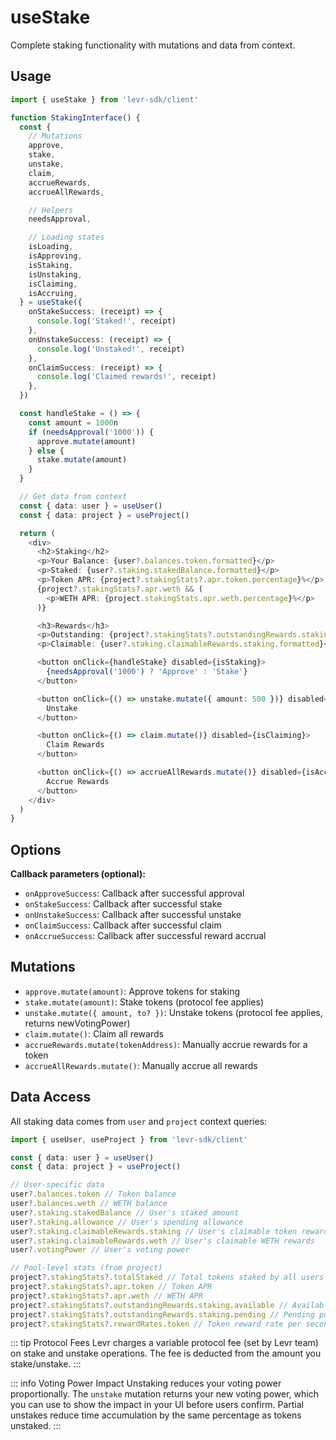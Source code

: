 # useStake

Complete staking functionality with mutations and data from context.

## Usage

```typescript
import { useStake } from 'levr-sdk/client'

function StakingInterface() {
  const {
    // Mutations
    approve,
    stake,
    unstake,
    claim,
    accrueRewards,
    accrueAllRewards,

    // Helpers
    needsApproval,

    // Loading states
    isLoading,
    isApproving,
    isStaking,
    isUnstaking,
    isClaiming,
    isAccruing,
  } = useStake({
    onStakeSuccess: (receipt) => {
      console.log('Staked!', receipt)
    },
    onUnstakeSuccess: (receipt) => {
      console.log('Unstaked!', receipt)
    },
    onClaimSuccess: (receipt) => {
      console.log('Claimed rewards!', receipt)
    },
  })

  const handleStake = () => {
    const amount = 1000n
    if (needsApproval('1000')) {
      approve.mutate(amount)
    } else {
      stake.mutate(amount)
    }
  }

  // Get data from context
  const { data: user } = useUser()
  const { data: project } = useProject()

  return (
    <div>
      <h2>Staking</h2>
      <p>Your Balance: {user?.balances.token.formatted}</p>
      <p>Staked: {user?.staking.stakedBalance.formatted}</p>
      <p>Token APR: {project?.stakingStats?.apr.token.percentage}%</p>
      {project?.stakingStats?.apr.weth && (
        <p>WETH APR: {project.stakingStats.apr.weth.percentage}%</p>
      )}

      <h3>Rewards</h3>
      <p>Outstanding: {project?.stakingStats?.outstandingRewards.staking.available.formatted}</p>
      <p>Claimable: {user?.staking.claimableRewards.staking.formatted}</p>

      <button onClick={handleStake} disabled={isStaking}>
        {needsApproval('1000') ? 'Approve' : 'Stake'}
      </button>

      <button onClick={() => unstake.mutate({ amount: 500 })} disabled={isUnstaking}>
        Unstake
      </button>

      <button onClick={() => claim.mutate()} disabled={isClaiming}>
        Claim Rewards
      </button>

      <button onClick={() => accrueAllRewards.mutate()} disabled={isAccruing}>
        Accrue Rewards
      </button>
    </div>
  )
}
```

## Options

**Callback parameters (optional):**

- `onApproveSuccess`: Callback after successful approval
- `onStakeSuccess`: Callback after successful stake
- `onUnstakeSuccess`: Callback after successful unstake
- `onClaimSuccess`: Callback after successful claim
- `onAccrueSuccess`: Callback after successful reward accrual

## Mutations

- `approve.mutate(amount)`: Approve tokens for staking
- `stake.mutate(amount)`: Stake tokens (protocol fee applies)
- `unstake.mutate({ amount, to? })`: Unstake tokens (protocol fee applies, returns newVotingPower)
- `claim.mutate()`: Claim all rewards
- `accrueRewards.mutate(tokenAddress)`: Manually accrue rewards for a token
- `accrueAllRewards.mutate()`: Manually accrue all rewards

## Data Access

All staking data comes from `user` and `project` context queries:

```typescript
import { useUser, useProject } from 'levr-sdk/client'

const { data: user } = useUser()
const { data: project } = useProject()

// User-specific data
user?.balances.token // Token balance
user?.balances.weth // WETH balance
user?.staking.stakedBalance // User's staked amount
user?.staking.allowance // User's spending allowance
user?.staking.claimableRewards.staking // User's claimable token rewards
user?.staking.claimableRewards.weth // User's claimable WETH rewards
user?.votingPower // User's voting power

// Pool-level stats (from project)
project?.stakingStats?.totalStaked // Total tokens staked by all users
project?.stakingStats?.apr.token // Token APR
project?.stakingStats?.apr.weth // WETH APR
project?.stakingStats?.outstandingRewards.staking.available // Available pool rewards
project?.stakingStats?.outstandingRewards.staking.pending // Pending pool rewards
project?.stakingStats?.rewardRates.token // Token reward rate per second
```

::: tip Protocol Fees
Levr charges a variable protocol fee (set by Levr team) on stake and unstake operations. The fee is deducted from the amount you stake/unstake.
:::

::: info Voting Power Impact
Unstaking reduces your voting power proportionally. The `unstake` mutation returns your new voting power, which you can use to show the impact in your UI before users confirm. Partial unstakes reduce time accumulation by the same percentage as tokens unstaked.
:::
